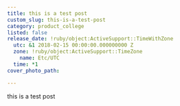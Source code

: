 ```yaml
---
title: this is a test post
custom_slug: this-is-a-test-post
category: product_college
listed: false
release_date: !ruby/object:ActiveSupport::TimeWithZone
  utc: &1 2018-02-15 00:00:00.000000000 Z
  zone: !ruby/object:ActiveSupport::TimeZone
    name: Etc/UTC
  time: *1
cover_photo_path: 

---
```

this is a test post